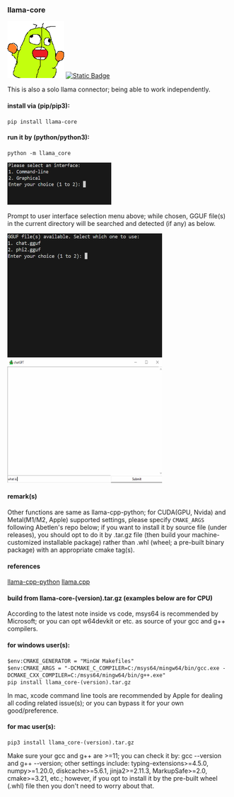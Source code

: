 ### llama-core
[<img src="https://raw.githubusercontent.com/calcuis/llama-core/master/lime.gif" width="128" height="128">](https://github.com/calcuis/llama-core)
[![Static Badge](https://img.shields.io/badge/core-0.0.5-lime?logo=github)](https://github.com/calcuis/llama-core/releases)

This is also a solo llama connector; being able to work independently.

#### install via (pip/pip3):
```
pip install llama-core
```
#### run it by (python/python3):
```
python -m llama_core
```

[<img src="https://raw.githubusercontent.com/calcuis/llama-core/master/demo.png" width="235" height="95">](https://github.com/calcuis/llama-core/blob/main/demo.png)

Prompt to user interface selection menu above; while chosen, GGUF file(s) in the current directory will be searched and detected (if any) as below.

[<img src="https://raw.githubusercontent.com/calcuis/chatgpt-model-selector/master/demo.gif" width="350" height="280">](https://github.com/calcuis/chatgpt-model-selector/blob/main/demo.gif)
[<img src="https://raw.githubusercontent.com/calcuis/chatgpt-model-selector/master/demo1.gif" width="350" height="280">](https://github.com/calcuis/chatgpt-model-selector/blob/main/demo1.gif)
#### remark(s)
Other functions are same as llama-cpp-python; for CUDA(GPU, Nvida) and Metal(M1/M2, Apple) supported settings, please specify `CMAKE_ARGS` following Abetlen's repo below; if you want to install it by source file (under releases), you should opt to do it by .tar.gz file (then build your machine-customized installable package) rather than .whl (wheel; a pre-built binary package) with an appropriate cmake tag(s).
#### references
[llama-cpp-python](https://github.com/abetlen/llama-cpp-python)
[llama.cpp](https://github.com/ggerganov/llama.cpp)

#### build from llama-core-(version).tar.gz (examples below are for CPU)
According to the latest note inside vs code, msys64 is recommended by Microsoft; or you can opt w64devkit or etc. as source of your gcc and g++ compilers.
#### for windows user(s):
```
$env:CMAKE_GENERATOR = "MinGW Makefiles"
$env:CMAKE_ARGS = "-DCMAKE_C_COMPILER=C:/msys64/mingw64/bin/gcc.exe -DCMAKE_CXX_COMPILER=C:/msys64/mingw64/bin/g++.exe"
pip install llama_core-(version).tar.gz
```
In mac, xcode command line tools are recommended by Apple for dealing all coding related issue(s); or you can bypass it for your own good/preference.
#### for mac user(s):
```
pip3 install llama_core-(version).tar.gz
```
Make sure your gcc and g++ are >=11; you can check it by: gcc --version and g++ --version; other settings include: typing-extensions>=4.5.0, numpy>=1.20.0, diskcache>=5.6.1, jinja2>=2.11.3, MarkupSafe>=2.0, cmake>=3.21, etc.; however, if you opt to install it by the pre-built wheel (.whl) file then you don't need to worry about that.
